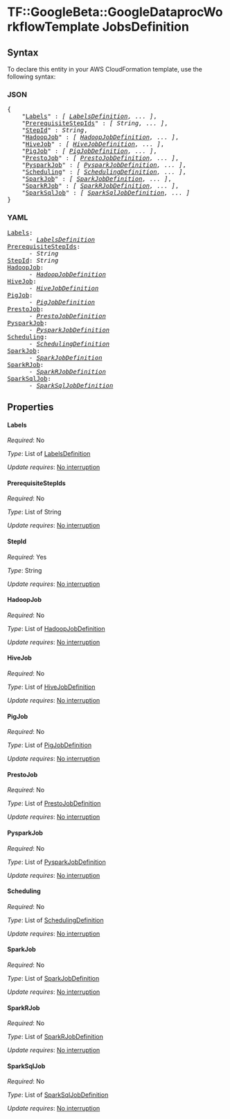# TF::GoogleBeta::GoogleDataprocWorkflowTemplate JobsDefinition

## Syntax

To declare this entity in your AWS CloudFormation template, use the following syntax:

### JSON

<pre>
{
    "<a href="#labels" title="Labels">Labels</a>" : <i>[ <a href="labelsdefinition.md">LabelsDefinition</a>, ... ]</i>,
    "<a href="#prerequisitestepids" title="PrerequisiteStepIds">PrerequisiteStepIds</a>" : <i>[ String, ... ]</i>,
    "<a href="#stepid" title="StepId">StepId</a>" : <i>String</i>,
    "<a href="#hadoopjob" title="HadoopJob">HadoopJob</a>" : <i>[ <a href="hadoopjobdefinition.md">HadoopJobDefinition</a>, ... ]</i>,
    "<a href="#hivejob" title="HiveJob">HiveJob</a>" : <i>[ <a href="hivejobdefinition.md">HiveJobDefinition</a>, ... ]</i>,
    "<a href="#pigjob" title="PigJob">PigJob</a>" : <i>[ <a href="pigjobdefinition.md">PigJobDefinition</a>, ... ]</i>,
    "<a href="#prestojob" title="PrestoJob">PrestoJob</a>" : <i>[ <a href="prestojobdefinition.md">PrestoJobDefinition</a>, ... ]</i>,
    "<a href="#pysparkjob" title="PysparkJob">PysparkJob</a>" : <i>[ <a href="pysparkjobdefinition.md">PysparkJobDefinition</a>, ... ]</i>,
    "<a href="#scheduling" title="Scheduling">Scheduling</a>" : <i>[ <a href="schedulingdefinition.md">SchedulingDefinition</a>, ... ]</i>,
    "<a href="#sparkjob" title="SparkJob">SparkJob</a>" : <i>[ <a href="sparkjobdefinition.md">SparkJobDefinition</a>, ... ]</i>,
    "<a href="#sparkrjob" title="SparkRJob">SparkRJob</a>" : <i>[ <a href="sparkrjobdefinition.md">SparkRJobDefinition</a>, ... ]</i>,
    "<a href="#sparksqljob" title="SparkSqlJob">SparkSqlJob</a>" : <i>[ <a href="sparksqljobdefinition.md">SparkSqlJobDefinition</a>, ... ]</i>
}
</pre>

### YAML

<pre>
<a href="#labels" title="Labels">Labels</a>: <i>
      - <a href="labelsdefinition.md">LabelsDefinition</a></i>
<a href="#prerequisitestepids" title="PrerequisiteStepIds">PrerequisiteStepIds</a>: <i>
      - String</i>
<a href="#stepid" title="StepId">StepId</a>: <i>String</i>
<a href="#hadoopjob" title="HadoopJob">HadoopJob</a>: <i>
      - <a href="hadoopjobdefinition.md">HadoopJobDefinition</a></i>
<a href="#hivejob" title="HiveJob">HiveJob</a>: <i>
      - <a href="hivejobdefinition.md">HiveJobDefinition</a></i>
<a href="#pigjob" title="PigJob">PigJob</a>: <i>
      - <a href="pigjobdefinition.md">PigJobDefinition</a></i>
<a href="#prestojob" title="PrestoJob">PrestoJob</a>: <i>
      - <a href="prestojobdefinition.md">PrestoJobDefinition</a></i>
<a href="#pysparkjob" title="PysparkJob">PysparkJob</a>: <i>
      - <a href="pysparkjobdefinition.md">PysparkJobDefinition</a></i>
<a href="#scheduling" title="Scheduling">Scheduling</a>: <i>
      - <a href="schedulingdefinition.md">SchedulingDefinition</a></i>
<a href="#sparkjob" title="SparkJob">SparkJob</a>: <i>
      - <a href="sparkjobdefinition.md">SparkJobDefinition</a></i>
<a href="#sparkrjob" title="SparkRJob">SparkRJob</a>: <i>
      - <a href="sparkrjobdefinition.md">SparkRJobDefinition</a></i>
<a href="#sparksqljob" title="SparkSqlJob">SparkSqlJob</a>: <i>
      - <a href="sparksqljobdefinition.md">SparkSqlJobDefinition</a></i>
</pre>

## Properties

#### Labels

_Required_: No

_Type_: List of <a href="labelsdefinition.md">LabelsDefinition</a>

_Update requires_: [No interruption](https://docs.aws.amazon.com/AWSCloudFormation/latest/UserGuide/using-cfn-updating-stacks-update-behaviors.html#update-no-interrupt)

#### PrerequisiteStepIds

_Required_: No

_Type_: List of String

_Update requires_: [No interruption](https://docs.aws.amazon.com/AWSCloudFormation/latest/UserGuide/using-cfn-updating-stacks-update-behaviors.html#update-no-interrupt)

#### StepId

_Required_: Yes

_Type_: String

_Update requires_: [No interruption](https://docs.aws.amazon.com/AWSCloudFormation/latest/UserGuide/using-cfn-updating-stacks-update-behaviors.html#update-no-interrupt)

#### HadoopJob

_Required_: No

_Type_: List of <a href="hadoopjobdefinition.md">HadoopJobDefinition</a>

_Update requires_: [No interruption](https://docs.aws.amazon.com/AWSCloudFormation/latest/UserGuide/using-cfn-updating-stacks-update-behaviors.html#update-no-interrupt)

#### HiveJob

_Required_: No

_Type_: List of <a href="hivejobdefinition.md">HiveJobDefinition</a>

_Update requires_: [No interruption](https://docs.aws.amazon.com/AWSCloudFormation/latest/UserGuide/using-cfn-updating-stacks-update-behaviors.html#update-no-interrupt)

#### PigJob

_Required_: No

_Type_: List of <a href="pigjobdefinition.md">PigJobDefinition</a>

_Update requires_: [No interruption](https://docs.aws.amazon.com/AWSCloudFormation/latest/UserGuide/using-cfn-updating-stacks-update-behaviors.html#update-no-interrupt)

#### PrestoJob

_Required_: No

_Type_: List of <a href="prestojobdefinition.md">PrestoJobDefinition</a>

_Update requires_: [No interruption](https://docs.aws.amazon.com/AWSCloudFormation/latest/UserGuide/using-cfn-updating-stacks-update-behaviors.html#update-no-interrupt)

#### PysparkJob

_Required_: No

_Type_: List of <a href="pysparkjobdefinition.md">PysparkJobDefinition</a>

_Update requires_: [No interruption](https://docs.aws.amazon.com/AWSCloudFormation/latest/UserGuide/using-cfn-updating-stacks-update-behaviors.html#update-no-interrupt)

#### Scheduling

_Required_: No

_Type_: List of <a href="schedulingdefinition.md">SchedulingDefinition</a>

_Update requires_: [No interruption](https://docs.aws.amazon.com/AWSCloudFormation/latest/UserGuide/using-cfn-updating-stacks-update-behaviors.html#update-no-interrupt)

#### SparkJob

_Required_: No

_Type_: List of <a href="sparkjobdefinition.md">SparkJobDefinition</a>

_Update requires_: [No interruption](https://docs.aws.amazon.com/AWSCloudFormation/latest/UserGuide/using-cfn-updating-stacks-update-behaviors.html#update-no-interrupt)

#### SparkRJob

_Required_: No

_Type_: List of <a href="sparkrjobdefinition.md">SparkRJobDefinition</a>

_Update requires_: [No interruption](https://docs.aws.amazon.com/AWSCloudFormation/latest/UserGuide/using-cfn-updating-stacks-update-behaviors.html#update-no-interrupt)

#### SparkSqlJob

_Required_: No

_Type_: List of <a href="sparksqljobdefinition.md">SparkSqlJobDefinition</a>

_Update requires_: [No interruption](https://docs.aws.amazon.com/AWSCloudFormation/latest/UserGuide/using-cfn-updating-stacks-update-behaviors.html#update-no-interrupt)

